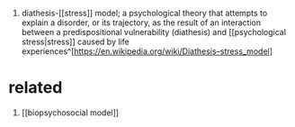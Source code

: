1. diathesis-[[stress]] model; a psychological theory that attempts to explain a disorder, or its trajectory, as the result of an interaction between a predispositional vulnerability (diathesis) and [[psychological stress|stress]] caused by life experiences^[https://en.wikipedia.org/wiki/Diathesis–stress_model]

# related
1. [[biopsychosocial model]]